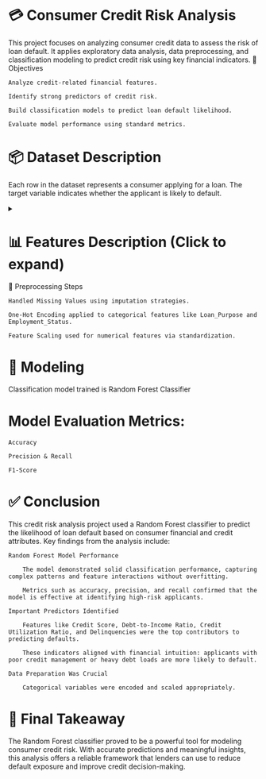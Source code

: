 # 💳 Consumer Credit Risk Analysis

This project focuses on analyzing consumer credit data to assess the risk of loan default. It applies exploratory data analysis, data preprocessing, and classification modeling to predict credit risk using key financial indicators.
🧠 Objectives

    Analyze credit-related financial features.

    Identify strong predictors of credit risk.

    Build classification models to predict loan default likelihood.

    Evaluate model performance using standard metrics.

# 📦 Dataset Description

Each row in the dataset represents a consumer applying for a loan. The target variable indicates whether the applicant is likely to default.
<details> <summary><strong>
    
# 📊 Features Description (Click to expand)</strong></summary>

| Column Name                        | Description                                                              |
|-----------------------------------|--------------------------------------------------------------------------|
| `Customer_ID`                     | Unique customer identifier (dropped from modeling).                      |
| `Credit_Score`                    | Creditworthiness score (300–850 scale).                                  |
| `Income`                          | Annual income of the applicant (USD).                                    |
| `DTI_Ratios`                      | Ratio of debt payments to income.                                        |
| `Employment`                      | Employment condition (Employed, Unemployed, etc.).                       |
| `Purpose`                         | Reason for the loan (Auto, Education, Business, etc.).                   |
| `Credit_History`                  | Numeric score (1–20) indicating the strength or length of credit history |
| `Open_Accounts`                   | Number of active credit accounts.                                        |
| `Utilization`                     | Ratio of credit used to total available credit.                          |
| `Delinquencies`                   | Count of missed payments.                                                |
| `Housing`                         | Rental or ownership status.                                              |
| `Default`                         | Target variable — whether the applicant defaulted (1 = Yes, 0 = No).     |

</details>
🧹 Preprocessing Steps

    Handled Missing Values using imputation strategies.

    One-Hot Encoding applied to categorical features like Loan_Purpose and Employment_Status.

    Feature Scaling used for numerical features via standardization.

# 🤖 Modeling

Classification model trained is Random Forest Classifier

# Model Evaluation Metrics:

    Accuracy

    Precision & Recall

    F1-Score

# ✅ Conclusion

This credit risk analysis project used a Random Forest classifier to predict the likelihood of loan default based on consumer financial and credit attributes. Key findings from the analysis include:

    Random Forest Model Performance

        The model demonstrated solid classification performance, capturing complex patterns and feature interactions without overfitting.

        Metrics such as accuracy, precision, and recall confirmed that the model is effective at identifying high-risk applicants.

    Important Predictors Identified

        Features like Credit Score, Debt-to-Income Ratio, Credit Utilization Ratio, and Delinquencies were the top contributors to predicting defaults.

        These indicators aligned with financial intuition: applicants with poor credit management or heavy debt loads are more likely to default.

    Data Preparation Was Crucial

        Categorical variables were encoded and scaled appropriately.
# 📌 Final Takeaway

The Random Forest classifier proved to be a powerful tool for modeling consumer credit risk. With accurate predictions and meaningful insights, this analysis offers a reliable framework that lenders can use to reduce default exposure and improve credit decision-making.
